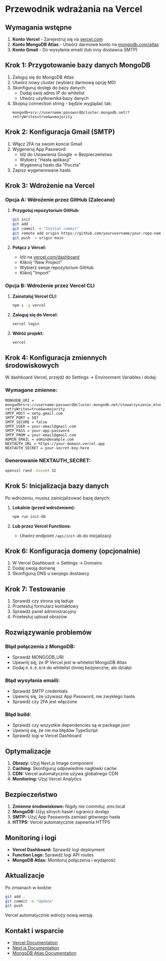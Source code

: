 # Przewodnik wdrażania na Vercel

## Wymagania wstępne

1. **Konto Vercel** - Zarejestruj się na [vercel.com](https://vercel.com)
2. **Konto MongoDB Atlas** - Utwórz darmowe konto na [mongodb.com/atlas](https://mongodb.com/atlas)
3. **Konto Gmail** - Do wysyłania emaili (lub inny dostawca SMTP)

## Krok 1: Przygotowanie bazy danych MongoDB

1. Zaloguj się do MongoDB Atlas
2. Utwórz nowy cluster (wybierz darmową opcję M0)
3. Skonfiguruj dostęp do bazy danych:
   - Dodaj swój adres IP do whitelist
   - Utwórz użytkownika bazy danych
4. Skopiuj connection string - będzie wyglądać tak:
   ```
   mongodb+srv://username:password@cluster.mongodb.net/?retryWrites=true&w=majority
   ```

## Krok 2: Konfiguracja Gmail (SMTP)

1. Włącz 2FA na swoim koncie Gmail
2. Wygeneruj App Password:
   - Idź do Ustawienia Google → Bezpieczeństwo
   - Wybierz "Hasła aplikacji"
   - Wygeneruj hasło dla "Poczta"
3. Zapisz wygenerowane hasło

## Krok 3: Wdrożenie na Vercel

### Opcja A: Wdrożenie przez GitHub (Zalecane)

1. **Przygotuj repozytorium GitHub:**

   ```bash
   git init
   git add .
   git commit -m "Initial commit"
   git remote add origin https://github.com/yourusername/your-repo-name.git
   git push -u origin main
   ```

2. **Połącz z Vercel:**
   - Idź na [vercel.com/dashboard](https://vercel.com/dashboard)
   - Kliknij "New Project"
   - Wybierz swoje repozytorium GitHub
   - Kliknij "Import"

### Opcja B: Wdrożenie przez Vercel CLI

1. **Zainstaluj Vercel CLI:**

   ```bash
   npm i -g vercel
   ```

2. **Zaloguj się do Vercel:**

   ```bash
   vercel login
   ```

3. **Wdróż projekt:**
   ```bash
   vercel
   ```

## Krok 4: Konfiguracja zmiennych środowiskowych

W dashboard Vercel, przejdź do Settings → Environment Variables i dodaj:

### Wymagane zmienne:

```
MONGODB_URI = mongodb+srv://username:password@cluster.mongodb.net/stowarzyszenie_mloda_sila?retryWrites=true&w=majority
SMTP_HOST = smtp.gmail.com
SMTP_PORT = 587
SMTP_SECURE = false
SMTP_USER = your-email@gmail.com
SMTP_PASS = your-app-password
SMTP_FROM = your-email@gmail.com
ADMIN_EMAIL = admin@example.com
NEXTAUTH_URL = https://your-domain.vercel.app
NEXTAUTH_SECRET = your-secret-key-here
```

### Generowanie NEXTAUTH_SECRET:

```bash
openssl rand -base64 32
```

## Krok 5: Inicjalizacja bazy danych

Po wdrożeniu, musisz zainicjalizować bazę danych:

1. **Lokalnie (przed wdrożeniem):**

   ```bash
   npm run init-db
   ```

2. **Lub przez Vercel Functions:**
   - Utwórz endpoint `/api/init-db` do inicjalizacji

## Krok 6: Konfiguracja domeny (opcjonalnie)

1. W Vercel Dashboard → Settings → Domains
2. Dodaj swoją domenę
3. Skonfiguruj DNS u swojego dostawcy

## Krok 7: Testowanie

1. Sprawdź czy strona się ładuje
2. Przetestuj formularz kontaktowy
3. Sprawdź panel administracyjny
4. Przetestuj upload obrazów

## Rozwiązywanie problemów

### Błąd połączenia z MongoDB:

- Sprawdź MONGODB_URI
- Upewnij się, że IP Vercel jest w whitelist MongoDB Atlas
- Dodaj `0.0.0.0/0` do whitelist (mniej bezpieczne, ale działa)

### Błąd wysyłania emaili:

- Sprawdź SMTP credentials
- Upewnij się, że używasz App Password, nie zwykłego hasła
- Sprawdź czy 2FA jest włączone

### Błąd build:

- Sprawdź czy wszystkie dependencies są w package.json
- Upewnij się, że nie ma błędów TypeScript
- Sprawdź logi w Vercel Dashboard

## Optymalizacje

1. **Obrazy:** Użyj Next.js Image component
2. **Caching:** Skonfiguruj odpowiednie nagłówki cache
3. **CDN:** Vercel automatycznie używa globalnego CDN
4. **Monitoring:** Użyj Vercel Analytics

## Bezpieczeństwo

1. **Zmienne środowiskowe:** Nigdy nie commituj .env.local
2. **MongoDB:** Użyj silnych haseł i ogranicz dostęp
3. **SMTP:** Użyj App Passwords zamiast głównego hasła
4. **HTTPS:** Vercel automatycznie zapewnia HTTPS

## Monitoring i logi

- **Vercel Dashboard:** Sprawdź logi deployment
- **Function Logs:** Sprawdź logi API routes
- **MongoDB Atlas:** Monitoruj połączenia i wydajność

## Aktualizacje

Po zmianach w kodzie:

```bash
git add .
git commit -m "Update"
git push
```

Vercel automatycznie wdroży nową wersję.

## Kontakt i wsparcie

- [Vercel Documentation](https://vercel.com/docs)
- [Next.js Documentation](https://nextjs.org/docs)
- [MongoDB Atlas Documentation](https://docs.atlas.mongodb.com/)
